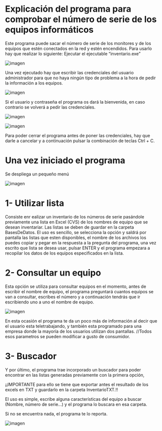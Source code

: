 # Explicación del programa para comprobar el número de serie de los equipos informáticos
Este programa puede sacar el número de serie de los monitores y de los equipos que estén
conectados en la red y estén encendidos.
Para usarlo hay que realizar lo siguiente:
Ejecutar el ejecutable “inventario.exe”

![imagen](https://user-images.githubusercontent.com/101093078/183937798-f09af88d-5252-45ea-a567-00b9bd5bb879.png)

Una vez ejecutado hay que escribir las credenciales del usuario administrador para que no haya ningún tipo de problema a la hora de pedir la información a los equipos.

![imagen](https://user-images.githubusercontent.com/101093078/183938101-e49e02cf-2251-4f65-aeb4-993f75919314.png)

Si el usuario y contraseña el programa os dará la bienvenida, en caso contrario se volverá a pedir las credenciales.

![imagen](https://user-images.githubusercontent.com/101093078/183938308-542d99c9-0560-4404-b002-23a9759789d3.png)

![imagen](https://user-images.githubusercontent.com/101093078/183938378-f4dcc011-5c30-4a71-9ba3-803ec94a323d.png)

Para poder cerrar el programa antes de poner las credenciales, hay que darle a cancelar y a continuación pulsar la combinación de teclas Ctrl + C.

# Una vez iniciado el programa
Se despliega un pequeño menú

![imagen](https://user-images.githubusercontent.com/101093078/183938634-bc073400-3bde-4692-92eb-aa636878e4b1.png)

# 1- Utilizar lista
Consiste enr ealizar un inventario de los números de serie pasándole previamente una lista en Excel (CVS) de los nombres de equipo que se desean inventariar.
Las listas se deben de guardar en la carpeta BasesDeDatos.
El uso es sencillo, se selecciona la opción y saldrá por pantalla las listas que esten disponibles, el nombre de los archivos los puedes copiar y pegar en la respuesta a la pregunta del programa, una vez escrito que lista se desea usar, pulsar ENTER y el programa empezara a recopilar los datos de los equipos especificados en la lista.

# 2- Consultar un equipo
Esta opción se utiliza para consultar equipos en el momento, antes de escribir el nombre de equipo, el programa preguntará cuantos equipos se van a consultar, escribes el número y a continuación tendrás que ir escribiendo uno a uno el nombre de equipo.

![imagen](https://user-images.githubusercontent.com/101093078/183940455-d8de0d33-58e8-492e-90ff-46967e45e2e3.png)

En esta ocasión el programa te da un poco más de información al decir que el usuario esta teletrabajando, y también esta programado para una empresa donde la mayoría de los usuarios utilizan dos pantallas. //Todos esos parametros se pueden modificar a gusto de consumidor.

# 3- Buscador
Y por último, el programa trae incorporado un buscador para poder encontrar en las listas generadas previamente con la primera opción,

¡¡IMPORTANTE para ello se tiene que exportar antes el resultado de los excels en TXT y guardarlo en la carpeta InventarioTXT.!!

El uso es simple, escribe alguna características del equipo a buscar (Nombre, número de serie...) y el programa lo buscara en esa carpeta.

Si no se encuentra nada, el programa te lo reporta.

![imagen](https://user-images.githubusercontent.com/101093078/183941325-913e37a1-ab92-4b82-98de-d10f2997a66b.png)
